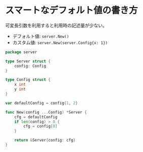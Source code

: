 # スマートなデフォルト値の書き方

可変長引数を利用すると利用時の記述量が少ない。

- デフォルト値: `server.New()`
- カスタム値: `server.New(server.Config{x: 1})`

```go
package server

type Server struct {
    config: Config
}

type Config struct {
    x int
    y int
}

var defaultConfig = config{1, 2}

func New(config ...Config) *Server {
    cfg = defaultConfig
    if len(config) > 0 {
        cfg = config[0]
    }

    return &Server{config: cfg}
}
```
